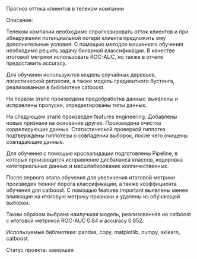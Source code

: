 Прогноз оттока клиентов в телеком компании

Описание:

Телеком компании необходимо спрогнозировать отток клиентов и при обнаружении потенциальной потери клиента предложить ему дополнительные условия. С помощью методов машинного обучения необходимо решить задачу бинарной классификации. В качестве итоговой метрики использовать ROC-AUC, но также в отчете предоставить accuracy.

Для обучения используются модель случайных деревьев, логистической регресии, а также модель градиентного бустинга, реализованная в библиотеке catboost.

На первом этапе произведена предобработка данных: выявлены и исправлены пропуски, отредактированы типы данных.

На следующем этапе произведен features engineering. Добавлены новые признаки на основание других. Произведена очистка коррелирующих данных. Статистической проверкой гиппотез подтверждены гиппотезы о совпадении выборок, после чего очищены совпадающие данные.

Для обучения с помощью кросвалидации подготовлены Pipeline, в которых производится исправление дисбаланса классов, кодировка категориальных данных и масштабирование колличественных.

После первого этапа обучения для увеличения итоговой метрики произведен тюнинг порога классификации, а также коэффициента обучения для catboost. С помощью features important выявлены менее влияющие на итоговую метрику признаки и удалены из обучающей выборки.

Таким образом выбрана наилучшая модель, реализованная на catboost с итоговой метрикой ROC-AUC 0.84 и accuracy 0.852.

Используемые библиотеки: pandas, copy, matplotlib, numpy, sklearn, catboost.

Статус проекта: завершен

